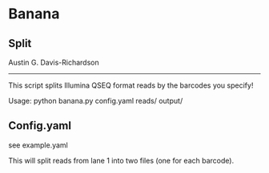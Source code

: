 # Banana
## Split

Austin G. Davis-Richardson

---

This script splits Illumina QSEQ format reads by the barcodes you specify!

  Usage: python banana.py config.yaml reads/ output/

## Config.yaml

see example.yaml

This will split reads from lane 1 into two files (one for each barcode).